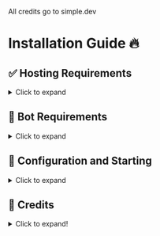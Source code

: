 All credits go to simple.dev

# Installation Guide 🔥

## ✅ Hosting Requirements

<details>
  <summary>Click to expand</summary>

  * [nodejs](https://nodejs.org) version 16.6 or higher, I recommend the latest STABLE version
  * A VPS would be advised, so you don't need to keep your PC/laptop/RasPi 24/7 online!

</details>

## 🤖 Bot Requirements

<details>
  <summary>Click to expand</summary>

  1. Download the [Source Code](https://github.com/devguy100/Bot-Manager)
     * Either by: `git clone https://github.com/devguy100/Bot-Manager `
     * Or by downloading it as a zip from the releases tab or a branch.

</details>


## 🤖 Configuration and Starting

<details>
  <summary>Click to expand</summary>

  **NOTE:** *You can do the exact same configuration inside of the `example.env` file, just make sure to rename it to `.env` or use environment variables!*

   1. Fill in all required data in `config.json ` **NOTE:** *If you're on replit.com, it is exposed to everyone!(use process.env instead)*
   2. You can adjust some settings in the other `.json` Files, **BUT PLEASE __KEEP__ MY CREDITS & ADS!** This is the only way on how my hard work is "revenued".
   3. Now start the bot by opening a cmd line in that folder and typing: `node .` or `node index.js`
   4. MAKE SURE TO CHANGE ALL THE IDS OR THE BOT WILL NOT WORK!

</details>


## 📝 Credits

<details>
<summary>Click to expand!</summary>

**This bot was made by simple.dev with some help of my dear friend audiro.**

**NOTE: You must have/keep credits in the help command saying the following:**
Bot made by simple.dev & audiro
</details>
